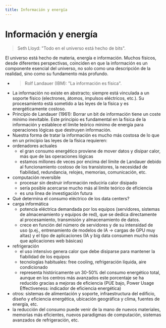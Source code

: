 ```yaml
---
title: Información y energía
---
```


# Información y energía

> Seth Lloyd: "Todo en el universo está hecho de bits". 

El universo está hecho de materia, energía e información. Muchos físicos, desde diferentes perspectivas, coinciden en que la información es un componente esencial del universo, no solo como una descripción de la realidad, sino como su fundamento más profundo. 

- > Rolf Landauer (IBM): "La información es física". 
- La información no existe en abstracto; siempre está vinculada a un soporte físico (electrones, átomos, impulsos eléctricos, etc.). Su procesamiento está sometido a las leyes de la física y es energéticamente costoso.
- Principio de Landauer (1961): Borrar un bit de información tiene un coste mínimo inevitable. Este principio es fundamental en la física de la información y establece el límite teórico mínimo de energía para operaciones lógicas que destruyen información. 
- Nuestra forma de tratar la información es mucho más costosa de lo que en un principio las leyes de la física requieren: 
- ordenadores actuales
  - el gran consumo energético proviene de mover datos y disipar calor, más que de las operaciones lógicas 
  - estamos millones de veces por encima del límite de Landauer debido al funcionamiento costoso de los transistores, la necesidad de fiabilidad, redundancia, relojes, memorias, comunicación, etc.
- computación reversible 
  - procesar sin destruir información reduciría calor disipado
  - sería posible acercarse mucho más al límite teórico de eficiencia 
  - es una línea de investigación futura
- Qué determina el consumo eléctrico de los data centers? 
- carga informática
  - potencia eléctrica demandada por los equipos (servidores, sistemas de almacenamiento y equipos de red), que se dedica directamente al procesamiento, transmisión y almacenamiento de datos.
  - crece en función del número de servidores y de su intensidad de uso (p.ej., entrenamiento de modelos de IA → cargas de GPU muy altas) y el tipo de aplicaciones (IA y big data consumen mucho más que aplicaciones web básicas)
- refrigeración
  - el uso intensivo genera calor que debe disiparse para mantener la fiabilidad de los equipos
  - tecnologías habituales: free cooling, refrigeración líquida, aire condicionado
  - representa históricamente un 30-50% del consumo energético total, aunque en los centros más avanzados este porcentaje se ha reducido gracias a mejoras de eficiencia (PUE bajo, Power Usage Effectiveness: indicador de eficiencia energética)
- otros: sistemas de alimentación y soporte, infraestructura del edificio, diseño y eficiencia energética, ubicación geográfica y clima, fuentes de energía, etc. 
- la reducción del consumo puede venir de la mano de nuevos materiales, memorias más eficientes, nuevos paradigmas de computación, sistemas avanzados de refrigeración, etc. 


